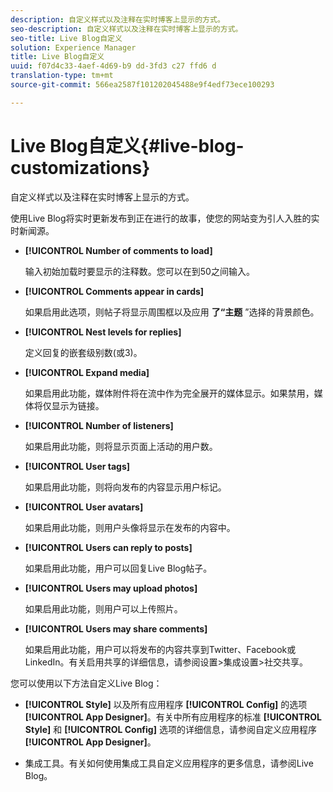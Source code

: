 ```yaml
---
description: 自定义样式以及注释在实时博客上显示的方式。
seo-description: 自定义样式以及注释在实时博客上显示的方式。
seo-title: Live Blog自定义
solution: Experience Manager
title: Live Blog自定义
uuid: f07d4c33-4aef-4d69-b9 dd-3fd3 c27 ffd6 d
translation-type: tm+mt
source-git-commit: 566ea2587f101202045488e9f4edf73ece100293

---
```



# Live Blog自定义{#live-blog-customizations}

自定义样式以及注释在实时博客上显示的方式。



使用Live Blog将实时更新发布到正在进行的故事，使您的网站变为引人入胜的实时新闻源。

* **[!UICONTROL Number of comments to load]**

   输入初始加载时要显示的注释数。您可以在到50之间输入。

* **[!UICONTROL Comments appear in cards]**

   如果启用此选项，则帖子将显示周围框以及应用 **了“主题** ”选择的背景颜色。

* **[!UICONTROL Nest levels for replies]**

   定义回复的嵌套级别数(或3)。

* **[!UICONTROL Expand media]**

   如果启用此功能，媒体附件将在流中作为完全展开的媒体显示。如果禁用，媒体将仅显示为链接。

* **[!UICONTROL Number of listeners]**

   如果启用此功能，则将显示页面上活动的用户数。

* **[!UICONTROL User tags]**

   如果启用此功能，则将向发布的内容显示用户标记。

* **[!UICONTROL User avatars]**

   如果启用此功能，则用户头像将显示在发布的内容中。

* **[!UICONTROL Users can reply to posts]**

   如果启用此功能，用户可以回复Live Blog帖子。

* **[!UICONTROL Users may upload photos]**

   如果启用此功能，则用户可以上传照片。

* **[!UICONTROL Users may share comments]**

   如果启用此功能，用户可以将发布的内容共享到Twitter、Facebook或LinkedIn。有关启用共享的详细信息，请参阅设置>集成设置>社交共享。

您可以使用以下方法自定义Live Blog：

* **[!UICONTROL Style]** 以及所有应用程序 **[!UICONTROL Config]** 的选项 **[!UICONTROL App Designer]**。有关中所有应用程序的标准 **[!UICONTROL Style]** 和 **[!UICONTROL Config]** 选项的详细信息，请参阅自定义应用程序 **[!UICONTROL App Designer]**。

* 集成工具。有关如何使用集成工具自定义应用程序的更多信息，请参阅Live Blog。

